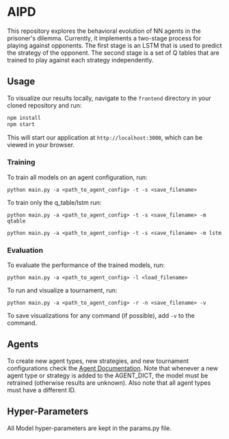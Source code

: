 # AIPD

This repository explores the behavioral evolution of NN agents in the prisoner's dilemma. Currently, it implements a two-stage process for playing against opponents. The first stage is an LSTM that is used to predict the strategy of the opponent. The second stage is a set of Q tables that are trained to play against each strategy independently.

## Usage
To visualize our results locally, navigate to the `frontend` directory in your cloned repository and run:

```bash
npm install
npm start
```

This will start our application at `http://localhost:3000`, which can be viewed in your browser.

### Training
To train all models on an agent configuration, run:

```python main.py -a <path_to_agent_config> -t -s <save_filename>```

To train only the q_table/lstm run:

```python main.py -a <path_to_agent_config> -t -s <save_filename> -m qtable```

```python main.py -a <path_to_agent_config> -t -s <save_filename> -m lstm```

### Evaluation
To evaluate the performance of the trained models, run:

```python main.py -a <path_to_agent_config> -l <load_filename>```

To run and visualize a tournament, run:

```python main.py -a <path_to_agent_config> -r -n <save_filename> -v```

To save visualizations for any command (if possible), add `-v` to the command.


## Agents

To create new agent types, new strategies, and new tournament configurations check the [Agent Documentation](agent/README.md). Note that whenever a new agent type or strategy is added to the AGENT_DICT, the model must be retrained (otherwise results are unknown). Also note that all agent types must have a different ID.

## Hyper-Parameters

All Model hyper-parameters are kept in the params.py file.

